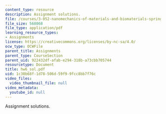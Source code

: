 ```yaml
---
content_type: resource
description: Assignment solutions.
file: /courses/3-052-nanomechanics-of-materials-and-biomaterials-spring-2007/1c30b68f1d78506d59f99fcc8bb7f76c_hw6_sol.pdf
file_size: 568068
file_type: application/pdf
learning_resource_types:
- Assignments
license: https://creativecommons.org/licenses/by-nc-sa/4.0/
ocw_type: OCWFile
parent_title: Assignments
parent_type: CourseSection
parent_uid: 922432df-afab-e294-318b-a73cbb705744
resourcetype: Document
title: hw6_sol.pdf
uid: 1c30b68f-1d78-506d-59f9-9fcc8bb7f76c
video_files:
  video_thumbnail_file: null
video_metadata:
  youtube_id: null
---
```

Assignment solutions.